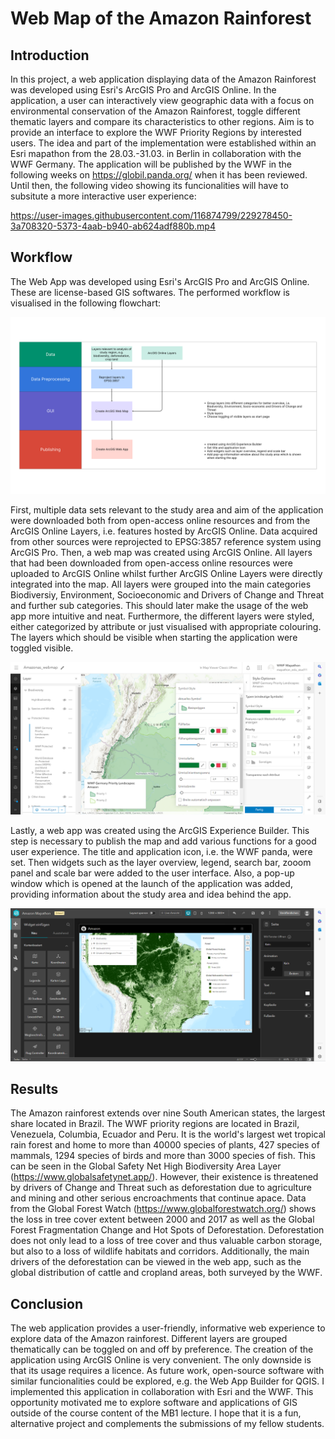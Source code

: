 # Web Map of the Amazon Rainforest

## Introduction
In this project, a web application displaying data of the Amazon Rainforest was developed using Esri's ArcGIS Pro and ArcGIS Online. In the application, a user can interactively view geographic data with a focus on environmental conservation of the Amazon Rainforest, toggle different thematic layers and compare its characteristics to other regions. Aim is to provide an interface to explore the WWF Priority Regions by interested users. The idea and part of the implementation were established within an Esri mapathon from the 28.03.-31.03. in Berlin in collaboration with the WWF Germany. The application will be published by the WWF in the following weeks on https://globil.panda.org/ when it has been reviewed. Until then, the following video showing its funcionalities will have to subsitute a more interactive user experience:

https://user-images.githubusercontent.com/116874799/229278450-3a708320-5373-4aab-b940-ab624adf880b.mp4

## Workflow
The Web App was developed using Esri's ArcGIS Pro and ArcGIS Online. These are license-based GIS softwares. The performed workflow is visualised in the following flowchart:

![flowchart](figs/flowchart.png)

First, multiple data sets relevant to the study area and aim of the application were downloaded both from open-access online resources and from the ArcGIS Online Layers, i.e. features hosted by ArcGIS Online. Data acquired from other sources were reprojected to EPSG:3857 reference system using ArcGIS Pro. 
Then, a web map was created using ArcGIS Online. All layers that had been downloaded from open-access online resources were uploaded to ArcGIS Online whilst further ArcGIS Online Layers were directly integrated into the map. All layers were grouped into the main categories Biodiversiy, Environment, Socioeconomic and Drivers of Change and Threat and further sub categories. This should later make the usage of the web app more intuitive and neat. Furthermore, the different layers were styled, either categorized by attribute or just visualised with appropriate colouring. The layers which should be visible when starting the application were toggled visible.

![styling](figs/styling.png)

Lastly, a web app was created using the ArcGIS Experience Builder. This step is necessary to publish the map and add various functions for a good user experience. The title and application icon, i.e. the WWF panda, were set. Then widgets such as the layer overview, legend, search bar, zooom panel and scale bar were added to the user interface. Also, a pop-up window which is opened at the launch of the application was added, providing information about the study area and idea behind the app.

![experiencebuilder](figs/experiencebuilder.png)

## Results

The Amazon rainforest extends over nine South American states, the largest share located in Brazil. The WWF priority regions are located in Brazil, Venezuela, Columbia, Ecuador and Peru. It is the world's largest wet tropical rain forest and home to more than 40000 species of plants, 427 species of mammals, 1294 species of birds and more than 3000 species of fish. This can be seen in the Global Safety Net High Biodiversity Area Layer (https://www.globalsafetynet.app/). However, their existence is threatened by drivers of Change and Threat such as deforestation due to agriculture and mining and other serious encroachments that continue apace. Data from the Global Forest Watch (https://www.globalforestwatch.org/) shows the loss in tree cover extent between 2000 and 2017 as well as the Global Forest Fragmentation Change and Hot Spots of Deforestation. Deforestation does not only lead to a loss of tree cover and thus valuable carbon storage, but also to a loss of wildlife habitats and corridors. Additionally, the main drivers of the deforestation can be viewed in the web app, such as the global distribution of cattle and cropland areas, both surveyed by the WWF.

## Conclusion

The web application provides a user-friendly, informative web experience to explore data of the Amazon rainforest. Different layers are grouped thematically can be toggled on and off by preference. The creation of the application using ArcGIS Online is very convenient. The only downside is that its usage requires a licence. As future work, open-source software with similar funcionalities could be explored, e.g. the Web App Builder for QGIS. I implemented this application in collaboration with Esri and the WWF. This opportunity motivated me to explore software and applications of GIS outside of the course content of the MB1 lecture. I hope that it is a fun, alternative project and complements the submissions of my fellow students.
